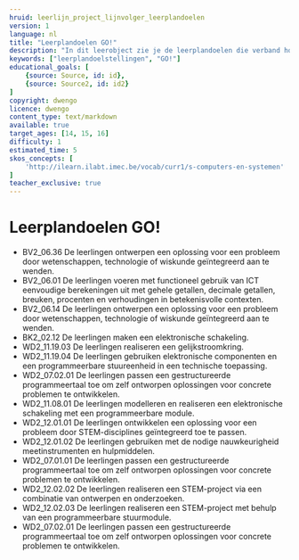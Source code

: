 ```yaml
---
hruid: leerlijn_project_lijnvolger_leerplandoelen
version: 1
language: nl
title: "Leerplandoelen GO!"
description: "In dit leerobject zie je de leerplandoelen die verband houden met het materiaal uit dit leerpad."
keywords: ["leerplandoelstellingen", "GO!"]
educational_goals: [
    {source: Source, id: id}, 
    {source: Source2, id: id2}
]
copyright: dwengo
licence: dwengo
content_type: text/markdown
available: true
target_ages: [14, 15, 16]
difficulty: 1
estimated_time: 5
skos_concepts: [
    'http://ilearn.ilabt.imec.be/vocab/curr1/s-computers-en-systemen'
]
teacher_exclusive: true
---
```


# Leerplandoelen GO!

<ul class="dwengo-content leerplandoelen">
    <li>BV2_06.36 De leerlingen ontwerpen een oplossing voor een probleem door wetenschappen, technologie of wiskunde geïntegreerd aan te wenden.</li>
    <li>BV2_06.01 De leerlingen voeren met functioneel gebruik van ICT eenvoudige berekeningen uit met gehele getallen, decimale getallen, breuken, procenten en verhoudingen in betekenisvolle contexten.</li>
    <li>BV2_06.14 De leerlingen ontwerpen een oplossing voor een probleem door wetenschappen, technologie of wiskunde geïntegreerd aan te wenden.</li>
    <li>BK2_02.12 De leerlingen maken een elektronische schakeling.</li>
    <li>WD2_11.19.03 De leerlingen realiseren een gelijkstroomkring.</li>
    <li>WD2_11.19.04 De leerlingen gebruiken elektronische componenten en een programmeerbare stuureenheid in een technische toepassing.</li>
    <li>WD2_07.02.01 De leerlingen passen een gestructureerde programmeertaal toe om zelf ontworpen oplossingen voor concrete problemen te ontwikkelen.</li>
    <li>WD2_11.08.01 De leerlingen modelleren en realiseren een elektronische schakeling met een programmeerbare module.</li>
    <li>WD2_12.01.01 De leerlingen ontwikkelen een oplossing voor een probleem door STEM-disciplines geïntegreerd toe te passen.</li>
    <li>WD2_12.01.02  De leerlingen gebruiken met de nodige nauwkeurigheid meetinstrumenten en hulpmiddelen.</li>
    <li>WD2_07.01.01 De leerlingen passen een gestructureerde programmeertaal toe om zelf ontworpen oplossingen voor concrete problemen te ontwikkelen. </li>
    <li>WD2_12.02.02 De leerlingen realiseren een STEM-project via een combinatie van ontwerpen en onderzoeken.</li>
    <li>WD2_12.02.03 De leerlingen realiseren een STEM-project met behulp van een programmeerbare stuurmodule.</li>
    <li>WD2_07.02.01 De leerlingen passen een gestructureerde programmeertaal toe om zelf ontworpen oplossingen voor concrete problemen te ontwikkelen.</li>


</ul>